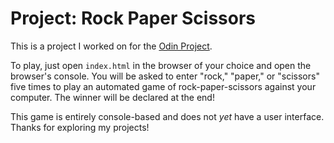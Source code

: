 # Project: Rock Paper Scissors

This is a project I worked on for the [Odin Project](https://www.theodinproject.com/lessons/foundations-rock-paper-scissors).

To play, just open `index.html` in the browser of your choice and open the browser's console. You will be asked to enter "rock," "paper," or "scissors" five times to play an automated game of rock-paper-scissors against your computer. The winner will be declared at the end!

This game is entirely console-based and does not *yet* have a user interface. Thanks for exploring my projects!